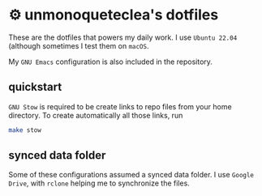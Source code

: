 # ⚙️ unmonoqueteclea's dotfiles

These are the dotfiles that powers my daily work.  I use `Ubuntu
22.04` (although sometimes I test them on `macOS`.

My `GNU Emacs` configuration is also included in the repository.

## quickstart

`GNU Stow` is required to be create links to repo files from your home
directory. To create automatically all those links, run 

```sh
make stow

```


## synced data folder
Some of these configurations assumed a synced data folder. I use
`Google Drive`, with `rclone` helping me to synchronize the files. 
